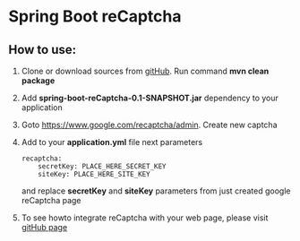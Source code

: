 # Spring Boot reCaptcha

## How to use: 
1. Clone or download sources from [gitHub](https://github.com/JavatarPro/spring-boot-reCaptcha). Run command **mvn clean package**
2. Add **spring-boot-reCaptcha-0.1-SNAPSHOT.jar** dependency to your application
3. Goto https://www.google.com/recaptcha/admin. Create new captcha
4. Add to your **application.yml** file next parameters
    ```
    recaptcha:
        secretKey: PLACE_HERE_SECRET_KEY
        siteKey: PLACE_HERE_SITE_KEY
    ```
    and replace **secretKey** and **siteKey** parameters from just created google reCaptcha page
  
5. To see howto integrate reCaptcha with your web page, please visit [gitHub page](https://github.com/JavatarPro/spring-boot-reCaptcha-example)